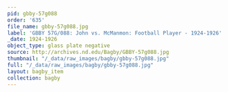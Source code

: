 ```yaml
---
pid: gbby-57g088
order: '635'
file_name: gbby-57g088.jpg
label: 'GBBY 57G/088: John vs. McManmon: Football Player - 1924-1926'
_date: 1924-1926
object_type: glass plate negative
source: http://archives.nd.edu/Bagby/GBBY-57g088.jpg
thumbnail: "/_data/raw_images/bagby/gbby-57g088.jpg"
full: "/_data/raw_images/bagby/gbby-57g088.jpg"
layout: bagby_item
collection: bagby
---
```

